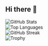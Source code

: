 ## Hi there 👋
![GitHub Stats](https://github-readme-stats.vercel.app/api?username=Diya411&show_icons=true&theme=radical) <br>
![Top Languages](https://github-readme-stats.vercel.app/api/top-langs/?username=Diya411&layout=compact&theme=radical) <br>
![GitHub Streak](https://streak-stats.demolab.com/?user=Diya411&theme=radical)
<br>
![Trophy](https://github-profile-trophy.vercel.app/?username=Diya411&theme=radical)



<!--
**Diya411/Diya411** is a ✨ _special_ ✨ repository because its `README.md` (this file) appears on your GitHub profile.

Here are some ideas to get you started:

- 🔭 I’m currently working on ...
- 🌱 I’m currently learning ...
- 👯 I’m looking to collaborate on ...
- 🤔 I’m looking for help with ...
- 💬 Ask me about ...
- 📫 How to reach me: ...
- 😄 Pronouns: ...
- ⚡ Fun fact: ...
-->
